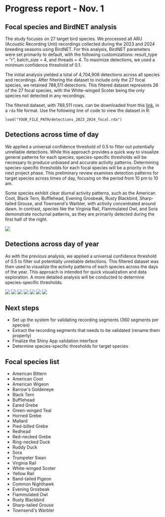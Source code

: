 # Progress report - Nov. 1

## Focal species and BirdNET analysis

The study focuses on 27 target bird species. We processed all ARU (Acoustic Recording Unit) recordings collected during the 2023 and 2024 breeding seasons using BirdNET. For this analysis, BirdNET parameters were set primarily to default, with the following customizations: result_type = "r", batch_size = 4, and threads = 4. To maximize detections, we used a minimum confidence threshold of 0.1.

The initial analysis yielded a total of 4,704,906 detections across all species and recordings. After filtering the dataset to include only the 27 focal species, we retained 788,511 detections. This filtered dataset represents 26 of the 27 focal species, with the White-winged Scoter being the only species not detected in any recordings.

The filtered dataset, with 788,511 rows, can be downloaded from this [link](https://github.com/SunnyTseng/Birds-Canada-ARU-2024/blob/main/data/detections_2023_2024_focal.rda), in a `rda` file format. Use the following line of code to view the dataset in R:

`load("YOUR_FILE_PATH/detections_2023_2024_focal.rda")`

## Detections across time of day

We applied a universal confidence threshold of 0.5 to filter out potentially unreliable detections. While this approach provides a quick way to visualize general patterns for each species, species-specific thresholds will be necessary to produce unbiased and accurate activity patterns. Determining species-specific thresholds for each focal species will be a priority in the next project phase. This preliminary review examines detection patterns for target species across times of day, focusing on the period from 10 pm to 10 am.

Some species exhibit clear diurnal activity patterns, such as the American Coot, Black Tern, Bufflehead, Evening Grosbeak, Rusty Blackbird, Sharp-tailed Grouse, and Townsend's Warbler, with activity concentrated around dawn. In contrast, species like the Virginia Rail, Flammulated Owl, and Sora demonstrate nocturnal patterns, as they are primarily detected during the first half of the night.

![](./figures/detections_time_of_day_0.5.png)

## Detections across day of year

As with the previous analysis, we applied a universal confidence threshold of 0.5 to filter out potentially unreliable detections. This filtered dataset was then used to visualize the activity patterns of each species across the days of the year. This approach is intended for quick visualization and data exploration. A more detailed analysis will be conducted to determine species-specific thresholds.

![](./figures/species_activity_1.png) ![](./figures/species_activity_2.png) ![](./figures/species_activity_3.png) ![](./figures/species_activity_4.png) ![](./figures/species_activity_5.png) ![](./figures/species_activity_6.png) ![](./figures/species_activity_7.png)

## Next steps

-   Set up the system for validating recording segments (360 segments per species)
-   Extract the recording segments that needs to be validated (rename them properly)
-   Finalize the Shiny App validation interface
-   Determine species-specific thresholds for target species

## Focal species list

-   American Bittern
-   American Coot
-   American Wigeon
-   Barrow's Goldeneye
-   Black Tern
-   Bufflehead
-   Eared Grebe
-   Green-winged Teal
-   Horned Grebe
-   Mallard
-   Pied-billed Grebe
-   Redhead
-   Red-necked Grebe
-   Ring-necked Duck
-   Ruddy Duck
-   Sora
-   Trumpeter Swan
-   Virginia Rail
-   White-winged Scoter
-   Yellow Rail
-   Band-tailed Pigeon
-   Common Nighthawk
-   Evening Grosbeak
-   Flammulated Owl
-   Rusty Blackbird
-   Sharp-tailed Grouse
-   Townsend's Warbler
